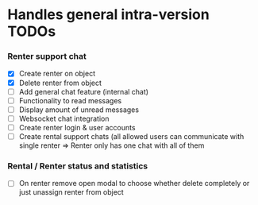 # Handles general intra-version TODOs

### Renter support chat

- [x] Create renter on object
- [x] Delete renter from object
- [ ] Add general chat feature (internal chat)
- [ ] Functionality to read messages
- [ ] Display amount of unread messages
- [ ] Websocket chat integration
- [ ] Create renter login & user accounts
- [ ] Create rental support chats (all allowed users can communicate with single renter => Renter only has one chat with all of them

### Rental / Renter status and statistics 

- [ ] On renter remove open modal to choose whether delete completely or just unassign renter from object